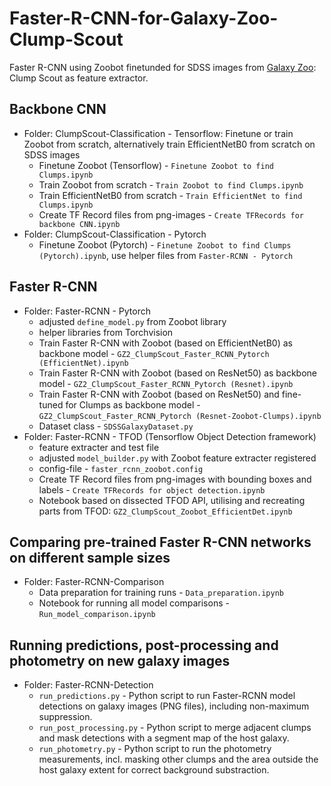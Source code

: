 # Faster-R-CNN-for-Galaxy-Zoo-Clump-Scout
Faster R-CNN using Zoobot finetunded for SDSS images from [Galaxy Zoo](https://github.com/mwalmsley/zoobot): Clump Scout as feature extractor.
## Backbone CNN
* Folder: ClumpScout-Classification - Tensorflow: Finetune or train Zoobot from scratch, alternatively train EfficientNetB0 from scratch on SDSS images
  * Finetune Zoobot (Tensorflow) - `Finetune Zoobot to find Clumps.ipynb`
  * Train Zoobot from scratch - `Train Zoobot to find Clumps.ipynb`
  * Train EfficientNetB0 from scratch - `Train EfficientNet to find Clumps.ipynb`
  * Create TF Record files from png-images - `Create TFRecords for backbone CNN.ipynb`
* Folder: ClumpScout-Classification - Pytorch
  * Finetune Zoobot (Pytorch) - `Finetune Zoobot to find Clumps (Pytorch).ipynb`, use helper files from `Faster-RCNN - Pytorch`
## Faster R-CNN
* Folder: Faster-RCNN - Pytorch
  * adjusted `define_model.py` from Zoobot library
  * helper libraries from Torchvision
  * Train Faster R-CNN with Zoobot (based on EfficientNetB0) as backbone model - `GZ2_ClumpScout_Faster_RCNN_Pytorch (EfficientNet).ipynb`
  * Train Faster R-CNN with Zoobot (based on ResNet50) as backbone model - `GZ2_ClumpScout_Faster_RCNN_Pytorch (Resnet).ipynb`
  * Train Faster R-CNN with Zoobot (based on ResNet50) and fine-tuned for Clumps as backbone model - `GZ2_ClumpScout_Faster_RCNN_Pytorch (Resnet-Zoobot-Clumps).ipynb`
  * Dataset class - `SDSSGalaxyDataset.py`
* Folder: Faster-RCNN - TFOD (Tensorflow Object Detection framework)
  * feature extracter and test file
  * adjusted `model_builder.py` with Zoobot feature extracter registered
  * config-file - `faster_rcnn_zoobot.config`
  * Create TF Record files from png-images with bounding boxes and labels - `Create TFRecords for object detection.ipynb`
  * Notebook based on dissected TFOD API, utilising and recreating parts from TFOD: `GZ2_ClumpScout_Zoobot_EfficientDet.ipynb`
## Comparing pre-trained Faster R-CNN networks on different sample sizes
* Folder: Faster-RCNN-Comparison
  * Data preparation for training runs - `Data_preparation.ipynb`
  * Notebook for running all model comparisons - `Run_model_comparison.ipynb`
## Running predictions, post-processing and photometry on new galaxy images
* Folder: Faster-RCNN-Detection
  * `run_predictions.py` - Python script to run Faster-RCNN model detections on galaxy images (PNG files), including non-maximum suppression.
  * `run_post_processing.py` - Python script to merge adjacent clumps and mask detections with a segment map of the host galaxy.
  * `run_photometry.py` - Python script to run the photometry measurements, incl. masking other clumps and the area outside the host galaxy extent for correct background substraction.
